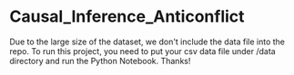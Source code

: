 # Causal_Inference_Anticonflict

Due to the large size of the dataset, we don't include the data file into the repo. To run this project, you need to put your csv data file under /data directory and run the Python Notebook. Thanks!
